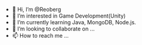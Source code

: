 - 👋 Hi, I’m @Reoberg
- 👀 I’m interested in Game Development(Unity)
- 🌱 I’m currently learning Java, MongoDB, Node.js.
- 💞️ I’m looking to collaborate on ...
- 📫 How to reach me ...

<!---
Reoberg/Reoberg is a ✨ special ✨ repository because its `README.md` (this file) appears on your GitHub profile.
You can click the Preview link to take a look at your changes.
--->
